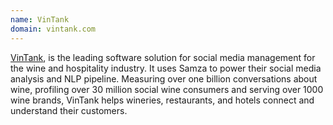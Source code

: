 ```yaml
---
name: VinTank
domain: vintank.com
---
```

<!--
   Licensed to the Apache Software Foundation (ASF) under one or more
   contributor license agreements.  See the NOTICE file distributed with
   this work for additional information regarding copyright ownership.
   The ASF licenses this file to You under the Apache License, Version 2.0
   (the "License"); you may not use this file except in compliance with
   the License.  You may obtain a copy of the License at

       http://www.apache.org/licenses/LICENSE-2.0

   Unless required by applicable law or agreed to in writing, software
   distributed under the License is distributed on an "AS IS" BASIS,
   WITHOUT WARRANTIES OR CONDITIONS OF ANY KIND, either express or implied.
   See the License for the specific language governing permissions and
   limitations under the License.
-->

<a class="external-link" href="https://www.crunchbase.com/organization/vintank" rel="nofollow">VinTank</a>, is the leading software solution for social media management for the wine and hospitality industry. It uses Samza to power their social media analysis and NLP pipeline. Measuring over one billion conversations about wine, profiling over 30 million social wine consumers and serving over 1000 wine brands, VinTank helps wineries, restaurants, and hotels connect and understand their customers.